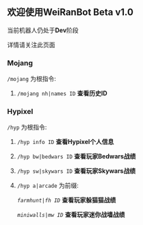 ## 欢迎使用WeiRanBot Beta v1.0

当前机器人仍处于**Dev**阶段

详情请关注此页面

### Mojang

`/mojang` 为根指令:

1. `/mojang nh|names ID` **查看历史ID**

### Hypixel

`/hyp` 为根指令:

1. `/hyp info ID` **查看Hypixel个人信息**

2. `/hyp bw|bedwars ID` **查看玩家Bedwars战绩**

3. `/hyp sw|skywars ID` **查看玩家Skywars战绩**

4. `/hyp a|arcade` 为前缀:

      _`farmhunt|fh ID`_ **查看玩家躲猫猫战绩**

      _`miniwalls|mw ID`_ **查看玩家迷你战墙战绩**
